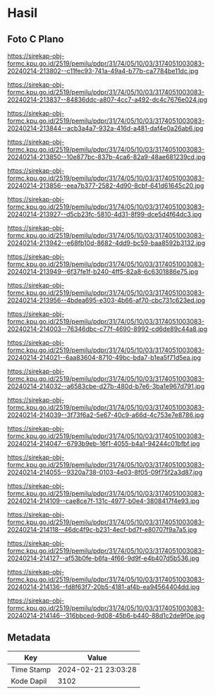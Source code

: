 # Hasil

## Foto C Plano

https://sirekap-obj-formc.kpu.go.id/2519/pemilu/pdpr/31/74/05/10/03/3174051003083-20240214-213802--c11fec93-741a-49a4-b77b-ca7784be11dc.jpg

https://sirekap-obj-formc.kpu.go.id/2519/pemilu/pdpr/31/74/05/10/03/3174051003083-20240214-213837--84836ddc-a807-4cc7-a492-dc4c7676e024.jpg

https://sirekap-obj-formc.kpu.go.id/2519/pemilu/pdpr/31/74/05/10/03/3174051003083-20240214-213844--acb3a4a7-932a-416d-a481-daf4e0a26ab6.jpg

https://sirekap-obj-formc.kpu.go.id/2519/pemilu/pdpr/31/74/05/10/03/3174051003083-20240214-213850--10e877bc-837b-4ca6-82a9-48ae681239cd.jpg

https://sirekap-obj-formc.kpu.go.id/2519/pemilu/pdpr/31/74/05/10/03/3174051003083-20240214-213856--eea7b377-2582-4d90-8cbf-641d61645c20.jpg

https://sirekap-obj-formc.kpu.go.id/2519/pemilu/pdpr/31/74/05/10/03/3174051003083-20240214-213927--d5cb23fc-5810-4d31-8f99-dce5d4f64dc3.jpg

https://sirekap-obj-formc.kpu.go.id/2519/pemilu/pdpr/31/74/05/10/03/3174051003083-20240214-213942--e68fb10d-8682-4dd9-bc59-baa8592b3132.jpg

https://sirekap-obj-formc.kpu.go.id/2519/pemilu/pdpr/31/74/05/10/03/3174051003083-20240214-213949--6f37fe1f-b240-4ff5-82a8-6c6301886e75.jpg

https://sirekap-obj-formc.kpu.go.id/2519/pemilu/pdpr/31/74/05/10/03/3174051003083-20240214-213956--4bdea695-e303-4b66-af70-cbc731c623ed.jpg

https://sirekap-obj-formc.kpu.go.id/2519/pemilu/pdpr/31/74/05/10/03/3174051003083-20240214-214003--76346dbc-c77f-4690-8992-cd6de89c44a8.jpg

https://sirekap-obj-formc.kpu.go.id/2519/pemilu/pdpr/31/74/05/10/03/3174051003083-20240214-214021--6aa83604-8710-49bc-bda7-b1ea5f71d5ea.jpg

https://sirekap-obj-formc.kpu.go.id/2519/pemilu/pdpr/31/74/05/10/03/3174051003083-20240214-214032--a6583cbe-d27b-480d-b7e6-3ba1e967d791.jpg

https://sirekap-obj-formc.kpu.go.id/2519/pemilu/pdpr/31/74/05/10/03/3174051003083-20240214-214039--3f73f6a2-5e67-40c9-a66d-4c753e7e8786.jpg

https://sirekap-obj-formc.kpu.go.id/2519/pemilu/pdpr/31/74/05/10/03/3174051003083-20240214-214047--6793b9eb-16f1-4055-b4a1-94244c01bfbf.jpg

https://sirekap-obj-formc.kpu.go.id/2519/pemilu/pdpr/31/74/05/10/03/3174051003083-20240214-214055--9320a738-0103-4e03-8f05-09f75f2a3d87.jpg

https://sirekap-obj-formc.kpu.go.id/2519/pemilu/pdpr/31/74/05/10/03/3174051003083-20240214-214109--cae8ce7f-131c-4977-b0e4-3808417f4e93.jpg

https://sirekap-obj-formc.kpu.go.id/2519/pemilu/pdpr/31/74/05/10/03/3174051003083-20240214-214118--46dc4f9c-b231-4ecf-bd7f-e80707f9a7a5.jpg

https://sirekap-obj-formc.kpu.go.id/2519/pemilu/pdpr/31/74/05/10/03/3174051003083-20240214-214127--af53b0fe-b6fa-4f66-9d9f-e4b407d5b536.jpg

https://sirekap-obj-formc.kpu.go.id/2519/pemilu/pdpr/31/74/05/10/03/3174051003083-20240214-214136--fd8f63f7-20b5-4181-af4b-ea94564404dd.jpg

https://sirekap-obj-formc.kpu.go.id/2519/pemilu/pdpr/31/74/05/10/03/3174051003083-20240214-214146--316bbced-9d08-45b6-b440-88d1c2de9f0e.jpg


## Metadata

| Key        | Value               |
| ---------- | ------------------- |
| Time Stamp | 2024-02-21 23:03:28 |
| Kode Dapil | 3102                |



